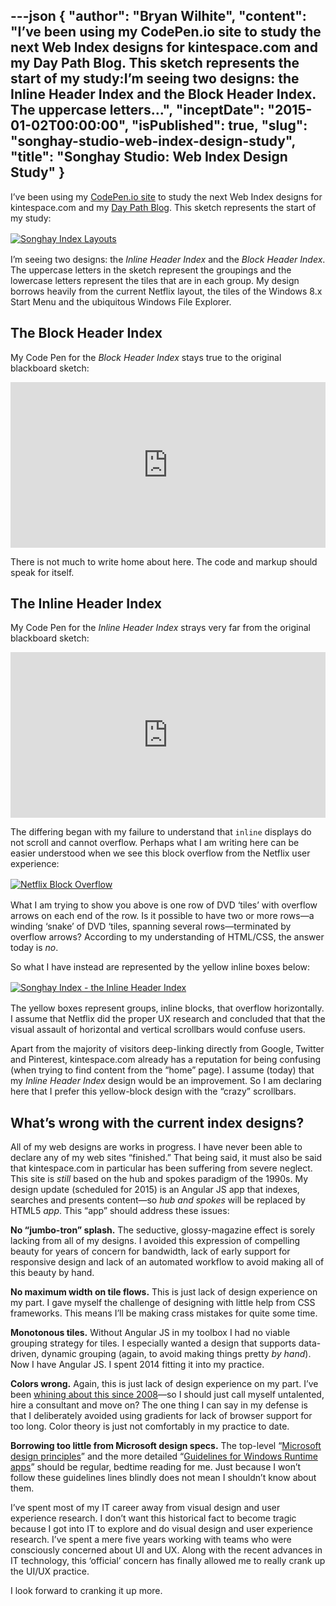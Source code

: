 ---json
{
  "author": "Bryan Wilhite",
  "content": "I’ve been using my CodePen.io site to study the next Web Index designs for kintespace.com and my Day Path Blog. This sketch represents the start of my study:I’m seeing two designs: the Inline Header Index and the Block Header Index. The uppercase letters...",
  "inceptDate": "2015-01-02T00:00:00",
  "isPublished": true,
  "slug": "songhay-studio-web-index-design-study",
  "title": "Songhay Studio: Web Index Design Study"
}
---

I’ve been using my [CodePen.io site](http://codepen.io/rasx/) to study the next Web Index designs for kintespace.com and my [Day Path Blog](http://songhayblog.azurewebsites.net/). This sketch represents the start of my study:
[<img alt="Songhay Index Layouts" src="https://farm8.staticflickr.com/7535/15862686532_546811787a_z_d.jpg" style="display:block;margin:16px;margin-left:auto;margin-right:auto">](https://www.flickr.com/photos/wilhite/15862686532/ "Songhay Index Layouts")

I’m seeing two designs: the *Inline Header Index* and the *Block Header Index*. The uppercase letters in the sketch represent the groupings and the lowercase letters represent the tiles that are in each group. My design borrows heavily from the current Netflix layout, the tiles of the Windows 8.x Start Menu and the ubiquitous Windows File Explorer.

## The Block Header Index

My Code Pen for the *Block Header Index* stays true to the original blackboard sketch:

<!-- cSpell:disable -->
<iframe height="265" style="width: 100%;" scrolling="no" title="index: block headers" src="https://codepen.io/rasx/embed/RNWaad?height=265&theme-id=0&default-tab=html,result" frameborder="no" allowtransparency="true" allowfullscreen="true">
  See the Pen <a href='https://codepen.io/rasx/pen/RNWaad'>index: block headers</a> by Bryan Wilhite
  (<a href='https://codepen.io/rasx'>@rasx</a>) on <a href='https://codepen.io'>CodePen</a>.
</iframe>
<!-- cSpell:enable -->

There is not much to write home about here. The code and markup should speak for itself.

## The Inline Header Index

My Code Pen for the *Inline Header Index* strays very far from the original blackboard sketch:

<!-- cSpell:disable -->
<iframe height="265" style="width: 100%;" scrolling="no" title="index: inline headers" src="https://codepen.io/rasx/embed/zxqxMv?height=265&theme-id=0&default-tab=html,result" frameborder="no" allowtransparency="true" allowfullscreen="true">
  See the Pen <a href='https://codepen.io/rasx/pen/zxqxMv'>index: inline headers</a> by Bryan Wilhite
  (<a href='https://codepen.io/rasx'>@rasx</a>) on <a href='https://codepen.io'>CodePen</a>.
</iframe>
<!-- cSpell:enable -->

The differing began with my failure to understand that `inline` displays do not scroll and cannot overflow. Perhaps what I am writing here can be easier understood when we see this block overflow from the Netflix user experience:
[<img alt="Netflix Block Overflow" src="https://farm9.staticflickr.com/8574/15511519364_3680c606f4_z_d.jpg" style="display:block;margin:16px;margin-left:auto;margin-right:auto">](https://www.flickr.com/photos/wilhite/15511519364/ "Netflix Block Overflow")

What I am trying to show you above is one row of DVD ‘tiles’ with overflow arrows on each end of the row. Is it possible to have two or more rows—a winding ‘snake’ of DVD ‘tiles, spanning several rows—terminated by overflow arrows? According to my understanding of HTML/CSS, the answer today is *no*.

So what I have instead are represented by the yellow inline boxes below:
[<img alt="Songhay Index - the Inline Header Index" src="https://farm8.staticflickr.com/7556/15948182307_da98f207d5_z_d.jpg" style="display:block;margin:16px;margin-left:auto;margin-right:auto">](https://www.flickr.com/photos/wilhite/15948182307/ "Songhay Index - the Inline Header Index")

The yellow boxes represent groups, inline blocks, that overflow horizontally. I assume that Netflix did the proper UX research and concluded that that the visual assault of horizontal and vertical scrollbars would confuse users.

Apart from the majority of visitors deep-linking directly from Google, Twitter and Pinterest, kintespace.com already has a reputation for being confusing (when trying to find content from the “home” page). I assume (today) that my *Inline Header Index* design would be an improvement. So I am declaring here that I prefer this yellow-block design with the “crazy” scrollbars.

## What’s wrong with the current index designs?

All of my web designs are works in progress. I have never been able to declare any of my web sites “finished.” That being said, it must also be said that kintespace.com in particular has been suffering from severe neglect. This site is *still* based on the hub and spokes paradigm of the 1990s. My design update (scheduled for 2015) is an Angular JS app that indexes, searches and presents content—so *hub and spokes* will be replaced by HTML5 *app*. This “app” should address these issues:

**No “jumbo-tron” splash.** The seductive, glossy-magazine effect is sorely lacking from all of my designs. I avoided this expression of compelling beauty for years of concern for bandwidth, lack of early support for responsive design and lack of an automated workflow to avoid making all of this beauty by hand.

**No maximum width on tile flows.** This is just lack of design experience on my part. I gave myself the challenge of designing with little help from CSS frameworks. This means I’ll be making crass mistakes for quite some time.

**Monotonous tiles.** Without Angular JS in my toolbox I had no viable grouping strategy for tiles. I especially wanted a design that supports data-driven, dynamic grouping (again, to avoid making things pretty *by hand*). Now I have Angular JS. I spent 2014 fitting it into my practice.

**Colors wrong.** Again, this is just lack of design experience on my part. I’ve been [whining about this since 2008](http://kintespace.com/rasxlog/?p=879)—so I should just call myself untalented, hire a consultant and move on? The one thing I can say in my defense is that I deliberately avoided using gradients for lack of browser support for too long. Color theory is just not comfortably in my practice to date.

**Borrowing too little from Microsoft design specs.** The top-level “[Microsoft design principles](http://msdn.microsoft.com/en-us/library/windows/apps/hh781237.aspx)” and the more detailed “[Guidelines for Windows Runtime apps](http://msdn.microsoft.com/en-us/library/windows/apps/hh465424.aspx)” should be regular, bedtime reading for me. Just because I won’t follow these guidelines lines blindly does not mean I shouldn’t know about them.

I’ve spent most of my IT career away from visual design and user experience research. I don’t want this historical fact to become tragic because I got into IT to explore and do visual design and user experience research. I’ve spent a mere five years working with teams who were consciously concerned about UI and UX. Along with the recent advances in IT technology, this ‘official’ concern has finally allowed me to really crank up the UI/UX practice.

I look forward to cranking it up more.
